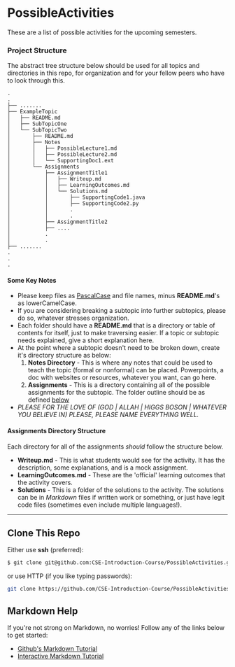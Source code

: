 # PossibleActivities
These are a list of possible activities for the upcoming semesters.

### Project Structure

The abstract tree structure below should be used for all topics and directories
in this repo, for organization and for your fellow peers who have to look through
this.

```
.
.
├── .......
├── ExampleTopic
│   ├── README.md
│   ├── SubTopicOne
│   └── SubTopicTwo
│       ├── README.md
│       ├── Notes
│       │   ├── PossibleLecture1.md
│       │   ├── PossibleLecture2.md
│       │   └── SupportingDoc1.ext
│       └── Assignments
│           ├── AssignmentTitle1
│           │   ├── Writeup.md
│           │   ├── LearningOutcomes.md
│           │   └── Solutions.md
│           │       ├── SupportingCode1.java
│           │       ├── SupportingCode2.py
│           │       .
│           │       .
│           ├── AssignmentTitle2
│           ├── ....
│           .
│           .
├── .......
.
.
.
```

#### Some Key Notes

* Please keep files as [PascalCase][pascalcase] and file names, minus **README.md**'s as lowerCamelCase.
* If you are considering breaking a subtopic into further subtopics, please do so, whatever stresses organization.
* Each folder should have a **README.md** that is a directory or table of contents for itself,
just to make traversing easier. If a topic or subtopic needs explained, give a short explanation here.
* At the point where a subtopic doesn't need to be broken down, create it's directory structure as below:
    1. **Notes Directory** - This is where any notes that could be used to teach the topic (formal or nonformal) can be placed. Powerpoints, a doc with websites or resources, whatever you want, can go here.
    2. **Assignments** - This is a directory containing all of the possible assignments for the subtopic. The folder outline should be as defined [below][assignStruct] 
* *PLEASE FOR THE LOVE OF (GOD | ALLAH | HIGGS BOSON | WHATEVER YOU BELIEVE IN) PLEASE, PLEASE NAME EVERYTHING WELL.*

#### Assignments Directory Structure
Each directory for all of the assignments *should* follow the structure below.
- **Writeup.md** - This is what students would see for the activity. It has the description, some explanations, and is a mock assignment.
- **LearningOutcomes.md** - These are the 'official' learning outcomes that the activity covers.
- **Solutions** - This is a folder of the solutions to the activity. The solutions can be in *Markdown* files if written work or something, or just have legit code files (sometimes even include multiple languages!).

----

## Clone This Repo
Either use **ssh** (preferred):
```bash
$ git clone git@github.com:CSE-Introduction-Course/PossibleActivities.git
```
or use HTTP (if you like typing passwords):
```bash
git clone https://github.com/CSE-Introduction-Course/PossibleActivities.git
```

## Markdown Help
If you're not strong on Markdown, no worries! Follow any of the links below to
get started:

* [Github's Markdown Tutorial][github-markdown]
* [Interactive Markdown Tutorial][inter-markdown]

[pascalcase]: https://en.wikipedia.org/wiki/PascalCase
[assignStruct]: https://github.com/CSE-Introduction-Course/PossibleActivities/blob/master/README.md#assignments-directory-structure
[github-markdown]: https://help.github.com/articles/basic-writing-and-formatting-syntax/
[inter-markdown]: http://commonmark.org/help/tutorial/index.html
